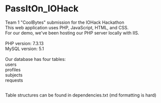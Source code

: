 # PassItOn_IOHack
Team 1 "CoolBytes" submission for the IOHack Hackathon<br/>
This web application uses PHP, JavaScript, HTML, and CSS.<br/>
For our demo, we've been hosting our PHP server locally with IIS.<br/> <br/>
PHP version: 7.3.13<br/>
MySQL version: 5.1<br/> <br/>
Our database has four tables:<br/>
    users<br/>
    profiles<br/>
    subjects<br/>
    requests<br/> <br/>

Table structures can be found in dependencies.txt (md formatting is hard)